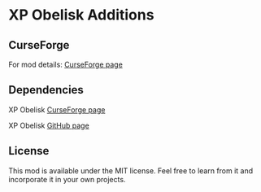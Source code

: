 # XP Obelisk Additions

## CurseForge

For mod details: [CurseForge page](https://www.curseforge.com/minecraft/mc-mods/xp-obelisk-additions)

## Dependencies


XP Obelisk [CurseForge page](https://www.curseforge.com/minecraft/mc-mods/xp-obelisk)

XP Obelisk [GitHub page](https://github.com/Meridanus/fabric_xp_storage_1.18)

## License

This mod is available under the MIT license. Feel free to learn from it and incorporate it in your own projects.
